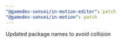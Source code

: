 ```yaml
---
"@gamedev-sensei/in-motion-editor": patch
"@gamedev-sensei/in-motion": patch
---
```


Updated package names to avoid collision
